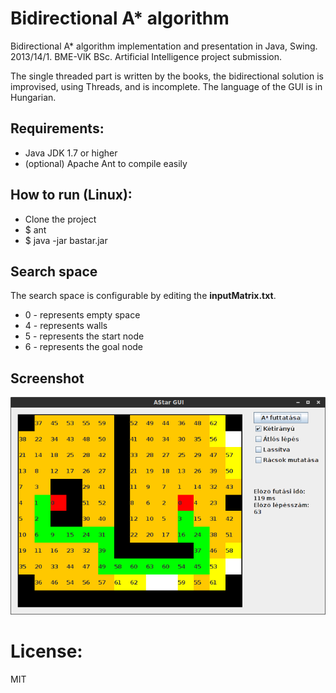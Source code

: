 Bidirectional A\* algorithm
======
Bidirectional A\* algorithm implementation and presentation in Java, Swing.
2013/14/1. BME-VIK BSc. Artificial Intelligence project submission.

The single threaded part is written by the books, the bidirectional solution is improvised, using Threads, and is incomplete.
The language of the GUI is in Hungarian.

## Requirements:
 * Java JDK 1.7 or higher
 * (optional) Apache Ant to compile easily

## How to run (Linux):
 * Clone the project
 * $ ant
 * $ java -jar bastar.jar

## Search space
The search space is configurable by editing the **inputMatrix.txt**.

 * 0 - represents empty space
 * 4 - represents walls
 * 5 - represents the start node
 * 6 - represents the goal node

## Screenshot
![Screenshot](screenshot.png?raw=true "Screenshot")

# License:
MIT
